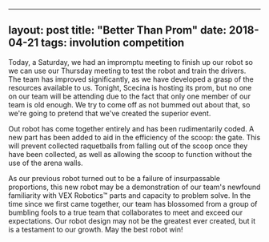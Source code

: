 ------
layout: post
title: "Better Than Prom"
date: 2018-04-21
tags: involution competition
------

Today, a Saturday, we had an impromptu meeting to finish up our robot so we can use our Thursday meeting to test the robot and train 
the drivers. The team has improved significantly, as we have developed a grasp of the resources available to us. Tonight, Scecina is 
hosting its prom, but no one on our team will be attending due to the fact that only one member of our team is old enough. We try to 
come off as not bummed out about that, so we're going to pretend that we've created the superior event.

Out robot has come together entirely and has been rudimentarily coded. A new part has been added to aid in the efficiency of the scoop: 
the gate. This will prevent collected raquetballs from falling out of the scoop once they have been collected, as well as allowing the 
scoop to function without the use of the arena walls.

As our previous robot turned out to be a failure of insurpassable proportions, this new robot may be a demonstration of our team's newfound 
familiarity with VEX Robotics™ parts and capacity to problem solve. In the time since we first came together, our team has blossomed from 
a group of bumbling fools to a true team that collaborates to meet and exceed our expectations. Our robot design may not be the greatest 
ever created, but it is a testament to our growth. May the best robot win!
